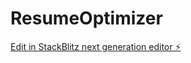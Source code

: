 # ResumeOptimizer

[Edit in StackBlitz next generation editor ⚡️](https://stackblitz.com/~/github.com/zachary-salyers1/ResumeOptimizer)